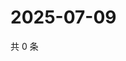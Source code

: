 # 2025-07-09

共 0 条

<!-- BEGIN ZHIHUVIDEO -->
<!-- 最后更新时间 Wed Jul 09 2025 12:26:52 GMT+0800 (China Standard Time) -->

<!-- END ZHIHUVIDEO -->
